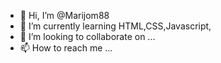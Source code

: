 - 👋 Hi, I’m @Marijom88
- 🌱 I’m currently learning HTML,CSS,Javascript,
- 💞️ I’m looking to collaborate on ...
- 📫 How to reach me ...

<!---
Marijom88/Marijom88 is a ✨ special ✨ repository because its `README.md` (this file) appears on your GitHub profile.
You can click the Preview link to take a look at your changes.
--->
